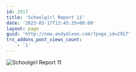 ```yaml
---
id: 2917
title: 'Schoolgirl Report 11'
date: '2023-03-17T13:45:35+00:00'
layout: page
guid: 'http://new.andydixon.com/?page_id=2917'
trx_addons_post_views_count:
    - '1'
---
```


![Schoolgirl Report 11](https://i0.wp.com/assets.g8x2.ldn.idrivee2-23.com/posters/Schoolgirl%20Report%2011%2001.jpg?w=1200&ssl=1 "Schoolgirl Report 11")